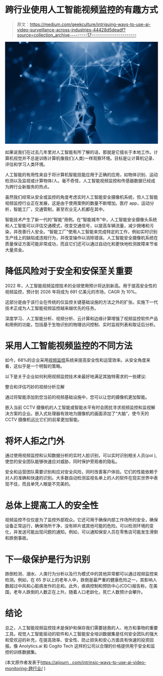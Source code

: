 # 跨行业使用人工智能视频监控的有趣方式

> 原文：<https://medium.com/geekculture/intriguing-ways-to-use-ai-video-surveillance-across-industries-44428d5deadf?source=collection_archive---------17----------------------->

![](img/c137134b0e141c147906dd1a9033f26f.png)

如果说我们在过去几年里对人工智能有所了解的话，那就是它擅长于本地工作。计算机视觉并不总是训练计算机像我们(人类)一样观察环境。目标是让计算机记录、评估和学习人类环境。

人工智能的有用性来自于将计算机智能技能应用于正确的应用，如物体识别、运动检测以及监视或计算物体/人。毫不奇怪，人工智能视频监控和传感器数据已经成为跨行业新服务的热点。

虽然我们经常从安全或监控的角度考虑实时人工智能安全摄像机系统，但人工智能视频监控行业正在发展，这是由于使用案例的数量不断增加。医疗 app，运动分析，智能工厂，交通管制，甚至农业无人机都在其中。

智能技术产生了新一代的“智能”用例。在“智能城市”中，人工智能安全摄像头系统和人工智能可以评估交通模式，改变交通信号，以提高车辆流量，减少拥堵和污染，并改善行人安全。“智能工厂”使用人工智能来完成特定的工作，例如实时识别生产线上的缺陷或违规行为，并改变操作以消除错误。人工智能安全摄像机系统在质量保证方面可能非常成功，而且它们还可以通过自动化和更快地检测故障来节省大量资金。

# 降低风险对于安全和安保至关重要

2022 年，人工智能视频监控技术的全球使用预计将达到新高。用于提高安全性的视频监控，预计到 2026 年将成为 691 亿美元的市场，CAGR 为 10%。

这部分是由于该行业在传统的仅监控关键基础设施的方法之外的扩张。实施下一代技术正成为人工智能视频监控越来越优先的任务。

深度学习、人工智能分析、视频分析、云计算和边缘计算增强了视频监控软件产品和用例的功能，包括基于生物识别的物理访问控制、实时监视列表和取证后分析。

# 采用人工智能视频监控的不同方法

如今，68%的企业采用[视频监控](https://www.cogitotech.com/use-cases/security-surveillance)系统来提高安全性和运营效率。从安全角度来看，这似乎是一个明智的策略。

以下是关于企业如何利用视频监控技术来最好地满足其独特需求的一些建议:

整合和评估巧妙的视频分析见解

通过将智能添加到您当前的视频基础设施中，您可以让您的摄像机更加智能。

嵌入当前 CCTV 摄像机的人工智能或智能水平有时会困扰寻求视频监控和监视解决方案的企业。嵌入式处理器有效地为摄像机的画面添加了“大脑”，使今天的 CCTV 摄像机远比它们的前辈更加智能。

# 将坏人拒之门外

通过使用视频监控和认知数据分析的实时人脸识别，可以实时识别相关人员(poi ),使您的安全团队能够快速应对威胁，同时保护旁观者的隐私。

安全和运营团队需要识别和应对安全风险，同时改善客户体验。它们的性能依赖于对人的准确和快速的识别。大多数自动检测监视名单上的人的软件在现实世界中表现不佳，而且单凭人眼是不完美的。

# 总体上提高工人的安全性

视频监控不仅仅是为了监控外部观众。它还可用于确保内部工作场所的安全，确保设备正常运行，确保场所干净，没有碎片或其他可能的危险。可以检测环境的变化，并发送可能出现问题的通知。例如，可以通知保安人员在零售店可能发生滑倒和跌倒事故。

# 下一级保护是行为识别

跌倒检测、溺水、人类行为分析以及行为模式中的其他异常都可以通过视频监控来检测。例如，在 65 岁以上的老年人中，跌倒是最严重的健康危险之一，其影响人数超过中风和心脏病发作的总和。此外，疾病控制和预防中心(CDC)报告称，在美国，老年人跌倒的人数正在上升。随着人口老龄化，死亡人数预计会攀升。

# 结论

总之，人工智能视频监控技术是保护和保存我们需要拯救的人、地方和事物的重要工具。视觉人工智能驱动的软件和人工智能安全培训数据集是任何安全团队的强大和受欢迎的补充，在提高效率、安全性、防止损失和安心方面具有快速的投资回报。像 Anolytics.ai 和 Cogito Tech 这样的公司以合理的价格提供用于安全和监控的训练数据集。

(本文原作者发表于[https://aijourn . com/intrinsic-ways-to-use-ai-video-monitoring-跨行业/](https://aijourn.com/intriguing-ways-to-use-ai-video-surveillance-across-industries/) )